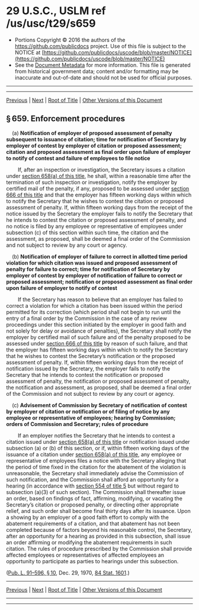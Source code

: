 ---
---

# 29 U.S.C., USLM ref /us/usc/t29/s659

* Portions Copyright © 2016 the authors of the https://github.com/publicdocs project.
  Use of this file is subject to the NOTICE at [https://github.com/publicdocs/uscode/blob/master/NOTICE](https://github.com/publicdocs/uscode/blob/master/NOTICE)
* See the [Document Metadata](././../../../..//README.md) for more information.
  This file is generated from historical government data; content and/or formatting may be inaccurate and out-of-date and should not be used for official purposes.

----------
----------

[Previous](./../../../..//us/usc/t29/ch15/m__us_usc_t29_s658.md) | [Next](./../../../..//us/usc/t29/ch15/m__us_usc_t29_s660.md) | [Root of Title](./../../../../) | [Other Versions of this Document](https://publicdocs.github.io/go/links?ns=uslm&ref=%2Fus%2Fusc%2Ft29%2Fs659)

## § 659. Enforcement procedures

    (a) __Notification of employer of proposed assessment of penalty subsequent to issuance of citation; time for notification of Secretary by employer of contest by employer of citation or proposed assessment; citation and proposed assessment as final order upon failure of employer to notify of contest and failure of employees to file notice__ 

        If, after an inspection or investigation, the Secretary issues a citation under [section 658(a) of this title][/us/usc/t29/s658/a], he shall, within a reasonable time after the termination of such inspection or investigation, notify the employer by certified mail of the penalty, if any, proposed to be assessed under [section 666 of this title][/us/usc/t29/s666] and that the employer has fifteen working days within which to notify the Secretary that he wishes to contest the citation or proposed assessment of penalty. If, within fifteen working days from the receipt of the notice issued by the Secretary the employer fails to notify the Secretary that he intends to contest the citation or proposed assessment of penalty, and no notice is filed by any employee or representative of employees under subsection (c) of this section within such time, the citation and the assessment, as proposed, shall be deemed a final order of the Commission and not subject to review by any court or agency.

    (b) __Notification of employer of failure to correct in allotted time period violation for which citation was issued and proposed assessment of penalty for failure to correct; time for notification of Secretary by employer of contest by employer of notification of failure to correct or proposed assessment; notification or proposed assessment as final order upon failure of employer to notify of contest__ 

        If the Secretary has reason to believe that an employer has failed to correct a violation for which a citation has been issued within the period permitted for its correction (which period shall not begin to run until the entry of a final order by the Commission in the case of any review proceedings under this section initiated by the employer in good faith and not solely for delay or avoidance of penalties), the Secretary shall notify the employer by certified mail of such failure and of the penalty proposed to be assessed under [section 666 of this title][/us/usc/t29/s666] by reason of such failure, and that the employer has fifteen working days within which to notify the Secretary that he wishes to contest the Secretary’s notification or the proposed assessment of penalty. If, within fifteen working days from the receipt of notification issued by the Secretary, the employer fails to notify the Secretary that he intends to contest the notification or proposed assessment of penalty, the notification or proposed assessment of penalty, the notification and assessment, as proposed, shall be deemed a final order of the Commission and not subject to review by any court or agency.

    (c) __Advisement of Commission by Secretary of notification of contest by employer of citation or notification or of filing of notice by any employee or representative of employees; hearing by Commission; orders of Commission and Secretary; rules of procedure__ 

        If an employer notifies the Secretary that he intends to contest a citation issued under [section 658(a) of this title][/us/usc/t29/s658/a] or notification issued under subsection (a) or (b) of this section, or if, within fifteen working days of the issuance of a citation under [section 658(a) of this title][/us/usc/t29/s658/a], any employee or representative of employees files a notice with the Secretary alleging that the period of time fixed in the citation for the abatement of the violation is unreasonable, the Secretary shall immediately advise the Commission of such notification, and the Commission shall afford an opportunity for a hearing (in accordance with [section 554 of title 5][/us/usc/t5/s554] but without regard to subsection (a)(3) of such section). The Commission shall thereafter issue an order, based on findings of fact, affirming, modifying, or vacating the Secretary’s citation or proposed penalty, or directing other appropriate relief, and such order shall become final thirty days after its issuance. Upon a showing by an employer of a good faith effort to comply with the abatement requirements of a citation, and that abatement has not been completed because of factors beyond his reasonable control, the Secretary, after an opportunity for a hearing as provided in this subsection, shall issue an order affirming or modifying the abatement requirements in such citation. The rules of procedure prescribed by the Commission shall provide affected employees or representatives of affected employees an opportunity to participate as parties to hearings under this subsection.

([Pub. L. 91–596, § 10][/us/pl/91/596/s10], Dec. 29, 1970, [84 Stat. 1601][/us/stat/84/1601].)

----------

[Previous](./../../../..//us/usc/t29/ch15/m__us_usc_t29_s658.md) | [Next](./../../../..//us/usc/t29/ch15/m__us_usc_t29_s660.md) | [Root of Title](./../../../../) | [Other Versions of this Document](https://publicdocs.github.io/go/links?ns=uslm&ref=%2Fus%2Fusc%2Ft29%2Fs659)

----------
----------

[/us/usc/t29/s658/a]: https://publicdocs.github.io/go/links?ns=uslm&ref=%2Fus%2Fusc%2Ft29%2Fs658%2Fa
[/us/usc/t29/s666]: https://publicdocs.github.io/go/links?ns=uslm&ref=%2Fus%2Fusc%2Ft29%2Fs666
[/us/usc/t29/s666]: https://publicdocs.github.io/go/links?ns=uslm&ref=%2Fus%2Fusc%2Ft29%2Fs666
[/us/usc/t29/s658/a]: https://publicdocs.github.io/go/links?ns=uslm&ref=%2Fus%2Fusc%2Ft29%2Fs658%2Fa
[/us/usc/t29/s658/a]: https://publicdocs.github.io/go/links?ns=uslm&ref=%2Fus%2Fusc%2Ft29%2Fs658%2Fa
[/us/usc/t5/s554]: https://publicdocs.github.io/go/links?ns=uslm&ref=%2Fus%2Fusc%2Ft5%2Fs554
[/us/pl/91/596/s10]: https://publicdocs.github.io/go/links?ns=uslm&ref=%2Fus%2Fpl%2F91%2F596%2Fs10
[/us/stat/84/1601]: https://publicdocs.github.io/go/links?ns=uslm&ref=%2Fus%2Fstat%2F84%2F1601


